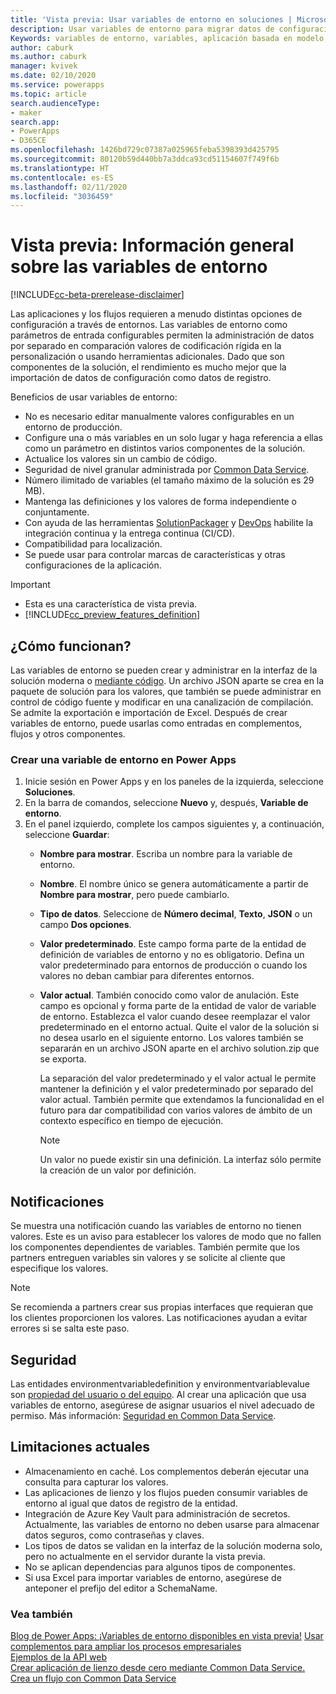 ```yaml
---
title: 'Vista previa: Usar variables de entorno en soluciones | MicrosoftDocs'
description: Usar variables de entorno para migrar datos de configuración de aplicaciones en soluciones.
Keywords: variables de entorno, variables, aplicación basada en modelo, datos de configuración
author: caburk
ms.author: caburk
manager: kvivek
ms.date: 02/10/2020
ms.service: powerapps
ms.topic: article
search.audienceType:
- maker
search.app:
- PowerApps
- D365CE
ms.openlocfilehash: 1426bd729c07387a025965feba5398393d425795
ms.sourcegitcommit: 80120b59d440bb7a3ddca93cd51154607f749f6b
ms.translationtype: HT
ms.contentlocale: es-ES
ms.lasthandoff: 02/11/2020
ms.locfileid: "3036459"
---
```

# <a name="preview-environment-variables-overview"></a>Vista previa: Información general sobre las variables de entorno 

[!INCLUDE[cc-beta-prerelease-disclaimer](../../includes/cc-beta-prerelease-disclaimer.md)]

Las aplicaciones y los flujos requieren a menudo distintas opciones de configuración a través de entornos. Las variables de entorno como parámetros de entrada configurables permiten la administración de datos por separado en comparación valores de codificación rígida en la personalización o usando herramientas adicionales. Dado que son componentes de la solución, el rendimiento es mucho mejor que la importación de datos de configuración como datos de registro.

Beneficios de usar variables de entorno:
- No es necesario editar manualmente valores configurables en un entorno de producción.
- Configure una o más variables en un solo lugar y haga referencia a ellas como un parámetro en distintos varios componentes de la solución.
- Actualice los valores sin un cambio de código.
- Seguridad de nivel granular administrada por [Common Data Service](https://docs.microsoft.com/powerapps/maker/common-data-service/data-platform-intro).
- Número ilimitado de variables (el tamaño máximo de la solución es 29 MB).
- Mantenga las definiciones y los valores de forma independiente o conjuntamente.
- Con ayuda de las herramientas [SolutionPackager](/powerapps/developer/common-data-service/compress-extract-solution-file-solutionpackager) y [DevOps](/powerapps/developer/common-data-service/build-tools-overview) habilite la integración continua y la entrega continua (CI/CD).
- Compatibilidad para localización.
- Se puede usar para controlar marcas de características y otras configuraciones de la aplicación.

> [!IMPORTANT]
> - Esta es una característica de vista previa.
> - [!INCLUDE[cc_preview_features_definition](../../includes/cc-preview-features-definition.md)] 

## <a name="how-do-they-work"></a>¿Cómo funcionan?
Las variables de entorno se pueden crear y administrar en la interfaz de la solución moderna o [mediante código](https://docs.microsoft.com/powerapps/developer/common-data-service/work-with-data-cds). Un archivo JSON aparte se crea en la paquete de solución para los valores, que también se puede administrar en control de código fuente y modificar en una canalización de compilación. Se admite la exportación e importación de Excel. Después de crear variables de entorno, puede usarlas como entradas en complementos, flujos y otros componentes. 

### <a name="create-an-environment-variable-in-power-apps"></a>Crear una variable de entorno en Power Apps
1. Inicie sesión en Power Apps y en los paneles de la izquierda, seleccione **Soluciones**. 
2. En la barra de comandos, seleccione **Nuevo** y, después, **Variable de entorno**. 
3. En el panel izquierdo, complete los campos siguientes y, a continuación, seleccione **Guardar**:  
   - **Nombre para mostrar**. Escriba un nombre para la variable de entorno. 
   - **Nombre**. El nombre único se genera automáticamente a partir de **Nombre para mostrar**, pero puede cambiarlo. 
   - **Tipo de datos**. Seleccione de **Número decimal**, **Texto**, **JSON** o un campo **Dos opciones**. 
   - **Valor predeterminado**. Este campo forma parte de la entidad de definición de variables de entorno y no es obligatorio. Defina un valor predeterminado para entornos de producción o cuando los valores no deban cambiar para diferentes entornos. 
   - **Valor actual**. También conocido como valor de anulación. Este campo es opcional y forma parte de la entidad de valor de variable de entorno. Establezca el valor cuando desee reemplazar el valor predeterminado en el entorno actual. Quite el valor de la solución si no desea usarlo en el siguiente entorno. Los valores también se separarán en un archivo JSON aparte en el archivo solution.zip que se exporta. 

      La separación del valor predeterminado y el valor actual le permite mantener la definición y el valor predeterminado por separado del valor actual. También permite que extendamos la funcionalidad en el futuro para dar compatibilidad con varios valores de ámbito de un contexto específico en tiempo de ejecución.

      >[!NOTE]
      > Un valor no puede existir sin una definición. La interfaz sólo permite la creación de un valor por definición. 

## <a name="notifications"></a>Notificaciones
Se muestra una notificación cuando las variables de entorno no tienen valores. Este es un aviso para establecer los valores de modo que no fallen los componentes dependientes de variables. También permite que los partners entreguen variables sin valores y se solicite al cliente que especifique los valores.

>[!NOTE]
> Se recomienda a partners crear sus propias interfaces que requieran que los clientes proporcionen los valores. Las notificaciones ayudan a evitar errores si se salta este paso. 

## <a name="security"></a>Seguridad
Las entidades environmentvariabledefinition y environmentvariablevalue son [propiedad del usuario o del equipo](https://docs.microsoft.com/powerapps/maker/common-data-service/types-of-entities). Al crear una aplicación que usa variables de entorno, asegúrese de asignar usuarios el nivel adecuado de permiso. Más información: [Seguridad en Common Data Service](https://docs.microsoft.com/power-platform/admin/wp-security). 

## <a name="current-limitations"></a>Limitaciones actuales
- Almacenamiento en caché. Los complementos deberán ejecutar una consulta para capturar los valores. 
- Las aplicaciones de lienzo y los flujos pueden consumir variables de entorno al igual que datos de registro de la entidad. <!-- In the future we plan to build additional actions into canvas app and flow designers. This will simplify authoring and provide better visibility into environment variables being used by a specific app or flow. -->
- Integración de Azure Key Vault para administración de secretos. Actualmente, las variables de entorno no deben usarse para almacenar datos seguros, como contraseñas y claves.
- Los tipos de datos se validan en la interfaz de la solución moderna solo, pero no actualmente en el servidor durante la vista previa. 
- No se aplican dependencias para algunos tipos de componentes.
- Si usa Excel para importar variables de entorno, asegúrese de anteponer el prefijo del editor a SchemaName.

### <a name="see-also"></a>Vea también
[Blog de Power Apps: ¡Variables de entorno disponibles en vista previa!](https://powerapps.microsoft.com/blog/environment-variables-available-in-preview/)
[Usar complementos para ampliar los procesos empresariales](https://docs.microsoft.com/powerapps/developer/common-data-service/plug-ins) </BR>
[Ejemplos de la API web](https://docs.microsoft.com/powerapps/developer/common-data-service/webapi/web-api-samples) </BR>
[Crear aplicación de lienzo desde cero mediante Common Data Service.](https://docs.microsoft.com/powerapps/maker/canvas-apps/data-platform-create-app-scratch) </BR>
[Crea un flujo con Common Data Service](https://docs.microsoft.com/flow/connection-cds)

